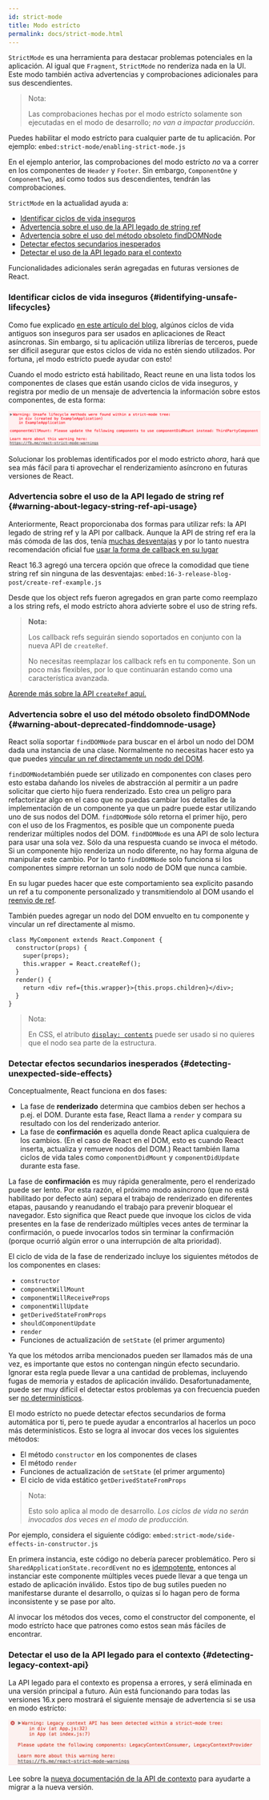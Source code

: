 ```yaml
---
id: strict-mode
title: Modo estrícto
permalink: docs/strict-mode.html
---
```


`StrictMode` es una herramienta para destacar problemas potenciales en la aplicación. Al igual que `Fragment`, `StrictMode` no renderiza nada en la UI. Este modo también activa advertencias y comprobaciones adicionales para sus descendientes.

> Nota:
>
> Las comprobaciones hechas por el modo estrícto solamente son ejecutadas en el modo de desarrollo; _no van a impactar producción_.

Puedes habilitar el modo estrícto para cualquier parte de tu aplicación. Por ejemplo:
`embed:strict-mode/enabling-strict-mode.js`

En el ejemplo anterior, las comprobaciones del modo estrícto *no* va a correr en los componentes de `Header` y `Footer`. Sin embargo, `ComponentOne` y `ComponentTwo`, así como todos sus descendientes, tendrán las comprobaciones.

`StrictMode` en la actualidad ayuda a:
* [Identificar ciclos de vida inseguros](#identifying-unsafe-lifecycles)
* [Advertencia sobre el uso de la API legado de string ref](#warning-about-legacy-string-ref-api-usage)
* [Advertencia sobre el uso del método obsoleto findDOMNode](#warning-about-deprecated-finddomnode-usage)
* [Detectar efectos secundarios inesperados](#detecting-unexpected-side-effects)
* [Detectar el uso de la API legado para el contexto](#detecting-legacy-context-api)

Funcionalidades adicionales serán agregadas en futuras versiones de React.

### Identificar ciclos de vida inseguros {#identifying-unsafe-lifecycles}

Como fue explicado [en este artículo del blog](/blog/2018/03/27/update-on-async-rendering.html), algúnos cíclos de vida antiguos son inseguros para ser usados en aplicaciones de React asíncronas. Sin embargo, si tu aplicación utiliza librerías de terceros, puede ser díficil asegurar que estos ciclos de vida no estén siendo utilizados. Por fortuna, ¡el modo estrícto puede ayudar con esto!

Cuando el modo estricto está habilitado, React reune en una lista todos los componentes de clases que están usando ciclos de vida inseguros, y registra por medio de un mensaje de advertencia la información sobre estos componentes, de esta forma:

![](../images/blog/strict-mode-unsafe-lifecycles-warning.png)

Solucionar los problemas identificados por el modo estricto _ahora_, hará que sea más fácil para ti aprovechar el renderizamiento asíncrono en futuras versiones de React.

### Advertencia sobre el uso de la API legado de string ref {#warning-about-legacy-string-ref-api-usage}

Anteriormente, React proporcionaba dos formas para utilizar refs: la API legado de string ref y la API por callback. Aunque la API de string ref era la más cómoda de las dos, tenía [muchas desventajas](https://github.com/facebook/react/issues/1373) y por lo tanto nuestra recomendación oficial fue [usar la forma de callback en su lugar](/docs/refs-and-the-dom.html#legacy-api-string-refs)

React 16.3 agregó una tercera opción que ofrece la comodidad que tiene string ref sin ninguna de las desventajas:
`embed:16-3-release-blog-post/create-ref-example.js`

Desde que los object refs fueron agregados en gran parte como reemplazo a los string refs, el modo estrícto ahora advierte sobre el uso de string refs.

> **Nota:**
>
> Los callback refs seguirán siendo soportados en conjunto con la nueva API de `createRef`.
>
> No necesitas reemplazar los callback refs en tu componente. Son un poco más flexibles, por lo que continuarán estando como una característica avanzada.

[Aprende más sobre la API `createRef` aquí.](/docs/refs-and-the-dom.html)

### Advertencia sobre el uso del método obsoleto findDOMNode {#warning-about-deprecated-finddomnode-usage}

React solía soportar `findDOMNode` para buscar en el árbol un nodo del DOM dada una instancia de una clase. Normalmente no necesitas hacer esto ya que puedes [vincular un ref directamente un nodo del DOM](/docs/refs-and-the-dom.html#creating-refs).

`findDOMNode`también puede ser utilizado en componentes con clases pero esto estaba dañando los niveles de abstracción al permitir a un padre solicitar que cierto hijo fuera renderizado. Esto crea un peligro para refactorizar algo en el caso que no puedas cambiar los detalles de la implementación de un componente ya que un padre puede estar utilizando uno de sus nodos del DOM. `findDOMNode` sólo retorna el primer hijo, pero con el uso de los Fragmentos, es posible que un componente pueda renderizar múltiples nodos del DOM. `findDOMNode` es una API de solo lectura para usar una sola vez. Sólo da una respuesta cuando se invoca el método. Si un componente hijo renderiza un nodo diferente, no hay forma alguna de manipular este cambio. Por lo tanto `findDOMNode` solo funciona si los componentes simpre retornan un solo nodo de DOM que nunca cambie.

En su lugar puedes hacer que este comportamiento sea explicito pasando un ref a tu componente personalizado y transmitiendolo al DOM usando el [reenvio de ref](/docs/forwarding-refs.html#forwarding-refs-to-dom-components).

También puedes agregar un nodo del DOM envuelto en tu componente y vincular un ref directamente al mismo.

```javascript{4,7}
class MyComponent extends React.Component {
  constructor(props) {
    super(props);
    this.wrapper = React.createRef();
  }
  render() {
    return <div ref={this.wrapper}>{this.props.children}</div>;
  }
}
```

> Nota:
>
> En CSS, el atributo [`display: contents`](https://developer.mozilla.org/en-US/docs/Web/CSS/display#display_contents) puede ser usado si no quieres que el nodo sea parte de la estructura.

### Detectar efectos secundarios inesperados {#detecting-unexpected-side-effects}

Conceptualmente, React funciona en dos fases:
* La fase de **renderizado** determina que cambios deben ser hechos a p.ej. el DOM. Durante esta fase, React llama a `render` y compara su resultado con los del renderizado anterior.
* La fase de **confirmación** es aquella donde React aplica cualquiera de los cambios. (En el caso de React en el DOM, esto es cuando React inserta, actualiza y remueve nodos del DOM.) React también llama ciclos de vida tales como `componentDidMount` y `componentDidUpdate` durante esta fase.

La fase de **confirmación** es muy rápida generalmente, pero el renderizado puede ser lento. Por esta razón, el próximo modo asíncrono (que no está habilitado por defecto aún) separa el trabajo de renderizado en diferentes etapas, pausando y reanudando el trabajo para prevenir bloquear el navegador. Esto significa que React puede que invoque los ciclos de vida presentes en la fase de renderizado múltiples veces antes de terminar la confirmación, o puede invocarlos todos sin terminar la confirmación (porque ocurrió algún error o una interrupción de alta prioridad).

El ciclo de vida de la fase de renderizado incluye los siguientes métodos de los componentes en clases:
* `constructor`
* `componentWillMount`
* `componentWillReceiveProps`
* `componentWillUpdate`
* `getDerivedStateFromProps`
* `shouldComponentUpdate`
* `render`
* Funciones de actualización de `setState` (el primer argumento)

Ya que los métodos arriba mencionados pueden ser llamados más de una vez, es importante que estos no contengan ningún efecto secundario. Ignorar esta regla puede llevar a una cantidad de problemas, incluyendo fugas de memoria y estados de aplicación inválido. Desafortunadamente, puede ser muy difícil el detectar estos problemas ya con frecuencia pueden ser [no determinísticos](https://en.wikipedia.org/wiki/Deterministic_algorithm).

El modo estrícto no puede detectar efectos secundarios de forma automática por ti, pero te puede ayudar a encontrarlos al hacerlos un poco más determinísticos. Esto se logra al invocar dos veces los siguientes métodos:

* El método `constructor` en los componentes de clases
* El método `render`
* Funciones de actualización de `setState` (el primer argumento)
* El ciclo de vida estático `getDerivedStateFromProps`

> Nota:
>
> Esto solo aplica al modo de desarrollo. _Los ciclos de vida no serán invocados dos veces en el modo de producción._

Por ejemplo, considera el siguiente código:
`embed:strict-mode/side-effects-in-constructor.js`

En primera instancia, este código no debería parecer problemático. Pero si `SharedApplicationState.recordEvent` no es [idempotente](https://en.wikipedia.org/wiki/Idempotence#Computer_science_meaning), entonces al instanciar este componente múltiples veces puede llevar a que tenga un estado de aplicación inválido. Estos tipo de bug sutiles pueden no manifestarse durante el desarrollo, o quizas sí lo hagan pero de forma inconsistente y se pase por alto.

Al invocar los métodos dos veces, como el constructor del componente, el modo estrícto hace que patrones como estos sean más fáciles de encontrar.

### Detectar el uso de la API legado para el contexto {#detecting-legacy-context-api}

La API legado para el contexto es propensa a errores, y será eliminada en una versión principal a futuro. Aún está funcionando para todas las versiones 16.x pero mostrará el siguiente mensaje de advertencia si se usa en modo estrícto:

![](../images/blog/warn-legacy-context-in-strict-mode.png)

Lee sobre la [nueva documentación de la API de contexto](/docs/context.html) para ayudarte a migrar a la nueva versión.
